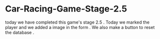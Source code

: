 # Car-Racing-Game-Stage-2.5
today we have completed this game's stage 2.5 . Today we marked the player and we added a image in the form . We also make a button to reset the database . 
